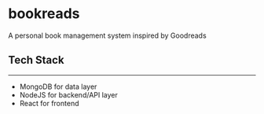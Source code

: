 # bookreads
A personal book management system inspired by Goodreads

## Tech Stack
---

- MongoDB for data layer
- NodeJS for backend/API layer
- React for frontend


